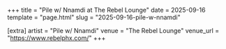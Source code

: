 +++
title = "Pile w/ Nnamdi at The Rebel Lounge"
date = 2025-09-16
template = "page.html"
slug = "2025-09-16-pile-w-nnamdi"

[extra]
artist = "Pile w/ Nnamdi"
venue = "The Rebel Lounge"
venue_url = "https://www.rebelphx.com/"
+++
